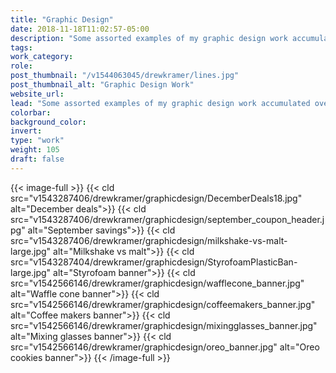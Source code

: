 ```yaml
---
title: "Graphic Design"
date: 2018-11-18T11:02:57-05:00
description: "Some assorted examples of my graphic design work accumulated over the last five years."
tags:
work_category:
role:
post_thumbnail: "/v1544063045/drewkramer/lines.jpg"
post_thumbnail_alt: "Graphic Design Work"
website_url:
lead: "Some assorted examples of my graphic design work accumulated over the last five years."
colorbar:
background_color:
invert:
type: "work"
weight: 105
draft: false
---
```


{{< image-full >}}
{{< cld src="v1543287406/drewkramer/graphicdesign/DecemberDeals18.jpg" alt="December deals">}}
{{< cld src="v1543287406/drewkramer/graphicdesign/september_coupon_header.jpg" alt="September savings">}}
{{< cld src="v1543287406/drewkramer/graphicdesign/milkshake-vs-malt-large.jpg" alt="Milkshake vs malt">}}
{{< cld src="v1543287404/drewkramer/graphicdesign/StyrofoamPlasticBan-large.jpg" alt="Styrofoam banner">}}
{{< cld src="v1542566146/drewkramer/graphicdesign/wafflecone_banner.jpg" alt="Waffle cone banner">}}
{{< cld src="v1542566146/drewkramer/graphicdesign/coffeemakers_banner.jpg" alt="Coffee makers banner">}}
{{< cld src="v1542566146/drewkramer/graphicdesign/mixingglasses_banner.jpg" alt="Mixing glasses banner">}}
{{< cld src="v1542566146/drewkramer/graphicdesign/oreo_banner.jpg" alt="Oreo cookies banner">}}
{{< /image-full >}}
